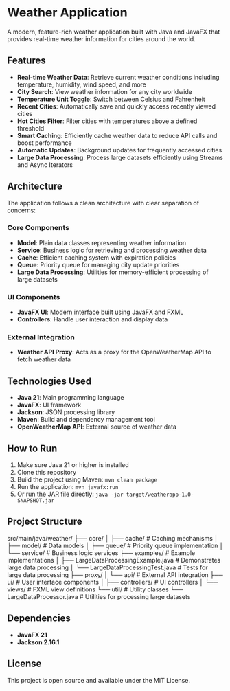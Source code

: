 # Weather Application

A modern, feature-rich weather application built with Java and JavaFX that provides real-time weather information for cities around the world.

## Features

- **Real-time Weather Data**: Retrieve current weather conditions including temperature, humidity, wind speed, and more  
- **City Search**: View weather information for any city worldwide  
- **Temperature Unit Toggle**: Switch between Celsius and Fahrenheit  
- **Recent Cities**: Automatically save and quickly access recently viewed cities  
- **Hot Cities Filter**: Filter cities with temperatures above a defined threshold  
- **Smart Caching**: Efficiently cache weather data to reduce API calls and boost performance  
- **Automatic Updates**: Background updates for frequently accessed cities  
- **Large Data Processing**: Process large datasets efficiently using Streams and Async Iterators  

## Architecture

The application follows a clean architecture with clear separation of concerns:

### Core Components

- **Model**: Plain data classes representing weather information  
- **Service**: Business logic for retrieving and processing weather data  
- **Cache**: Efficient caching system with expiration policies  
- **Queue**: Priority queue for managing city update priorities  
- **Large Data Processing**: Utilities for memory-efficient processing of large datasets  

### UI Components

- **JavaFX UI**: Modern interface built using JavaFX and FXML  
- **Controllers**: Handle user interaction and display data  

### External Integration

- **Weather API Proxy**: Acts as a proxy for the OpenWeatherMap API to fetch weather data  

## Technologies Used

- **Java 21**: Main programming language  
- **JavaFX**: UI framework  
- **Jackson**: JSON processing library  
- **Maven**: Build and dependency management tool  
- **OpenWeatherMap API**: External source of weather data  

## How to Run

1. Make sure Java 21 or higher is installed  
2. Clone this repository  
3. Build the project using Maven: `mvn clean package`  
4. Run the application: `mvn javafx:run`  
5. Or run the JAR file directly: `java -jar target/weatherapp-1.0-SNAPSHOT.jar`

## Project Structure
src/main/java/weather/
├── core/
│ ├── cache/ # Caching mechanisms
│ ├── model/ # Data models
│ ├── queue/ # Priority queue implementation
│ └── service/ # Business logic services
├── examples/ # Example implementations
│ ├── LargeDataProcessingExample.java # Demonstrates large data processing
│ └── LargeDataProcessingTest.java # Tests for large data processing
├── proxy/
│ └── api/ # External API integration
├── ui/ # User interface components
│ ├── controllers/ # UI controllers
│ └── views/ # FXML view definitions
└── util/ # Utility classes
  └── LargeDataProcessor.java # Utilities for processing large datasets

## Dependencies

- **JavaFX 21**  
- **Jackson 2.16.1**

## License

This project is open source and available under the MIT License.
